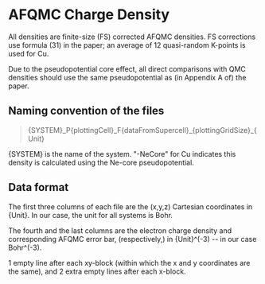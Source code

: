 # AFQMC Charge Density

All densities are finite-size (FS) corrected AFQMC densities. FS corrections use formula (31) in the paper; an average of 12 quasi-random K-points is used for Cu.

Due to the pseudopotential core effect, all direct comparisons with QMC densities should use the same pseudopotential as (in Appendix A of) the paper.

## Naming convention of the files

> {SYSTEM}\_P{plottingCell}\_F{dataFromSupercell}\_{plottingGridSize}\_{Unit}

{SYSTEM} is the name of the system. "-NeCore" for Cu indicates this density is calculated using the Ne-core pseudopotential.

## Data format

The first three columns of each file are the (x,y,z) Cartesian coordinates in {Unit}. In our case, the unit for all systems is Bohr.

The fourth and the last columns are the electron charge density and corresponding AFQMC error bar, (respectively,) in {Unit}^(-3) -- in our case Bohr^(-3).

1 empty line after each xy-block (within which the x and y coordinates are the same), and 2 extra empty lines after each x-block.
